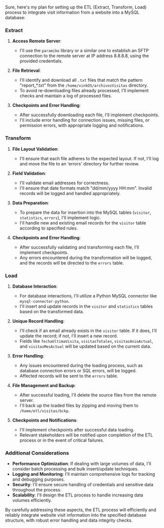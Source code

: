 Sure, here's my plan for setting up the ETL (Extract, Transform, Load) process to integrate visit information from a website into a MySQL database:

### Extract

1. **Access Remote Server**:
   - I'll use the `paramiko` library or a similar one to establish an SFTP connection to the remote server at IP address 8.8.8.8, using the provided credentials.

2. **File Retrieval**:
   - I'll identify and download all `.txt` files that match the pattern "report_*.txt" from the `/home/vinkOS/archivosVisitas` directory.
   - To avoid re-downloading files already processed, I'll implement checks and maintain a log of processed files.

3. **Checkpoints and Error Handling**:
   - After successfully downloading each file, I'll implement checkpoints.
   - I'll include error handling for connection issues, missing files, or permission errors, with appropriate logging and notifications.

### Transform

1. **File Layout Validation**:
   - I'll ensure that each file adheres to the expected layout. If not, I'll log and move the file to an 'errors' directory for further review.

2. **Field Validation**:
   - I'll validate email addresses for correctness.
   - I'll ensure that date formats match "dd/mm/yyyy HH:mm". Invalid records will be logged and handled appropriately.

3. **Data Preparation**:
   - To prepare the data for insertion into the MySQL tables (`visitor`, `statistics`, `errors`), I'll implement logic.
   - I'll handle new and existing email records for the `visitor` table according to specified rules.

4. **Checkpoints and Error Handling**:
   - After successfully validating and transforming each file, I'll implement checkpoints.
   - Any errors encountered during the transformation will be logged, and the records will be directed to the `errors` table.

### Load

1. **Database Interaction**:
   - For database interactions, I'll utilize a Python MySQL connector like `mysql-connector-python`.
   - I'll insert and update records in the `visitor` and `statistics` tables based on the transformed data.

2. **Unique Record Handling**:
   - I'll check if an email already exists in the `visitor` table. If it does, I'll update the record; if not, I'll insert a new record.
   - Fields like `fechaUltimaVisita`, `visitasTotales`, `visitasAnioActual`, and `visitasMesActual` will be updated based on the current data.

3. **Error Handling**:
   - Any issues encountered during the loading process, such as database connection errors or SQL errors, will be logged.
   - Affected records will be sent to the `errors` table.

4. **File Management and Backup**:
   - After successful loading, I'll delete the source files from the remote server.
   - I'll back up the loaded files by zipping and moving them to `/home/etl/visitas/bckp`.

5. **Checkpoints and Notifications**:
   - I'll implement checkpoints after successful data loading.
   - Relevant stakeholders will be notified upon completion of the ETL process or in the event of critical failures.

### Additional Considerations

- **Performance Optimization**: If dealing with large volumes of data, I'll consider batch processing and bulk insert/update techniques.
- **Logging and Monitoring**: I'll maintain comprehensive logs for tracking and debugging purposes.
- **Security**: I'll ensure secure handling of credentials and sensitive data throughout the process.
- **Scalability**: I'll design the ETL process to handle increasing data volumes efficiently.

By carefully addressing these aspects, the ETL process will efficiently and reliably integrate website visit information into the specified database structure, with robust error handling and data integrity checks.
